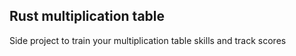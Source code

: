 ## Rust multiplication table

Side project to train your multiplication table skills and track scores
